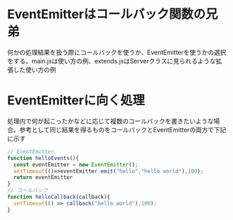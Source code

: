 # EventEmitterはコールバック関数の兄弟

何かの処理結果を扱う際にコールバックを使うか、EventEmitterを使うかの選択をする。main.jsは使い方の例、extends.jsはServerクラスに見られるような拡張した使い方の例

# EventEmitterに向く処理

処理内で何が起こったかなどに応じて複数のコールバックを書きたいような場合。参考として同じ結果を得るものをコールバックとEventEmitterの両方で下記に示す

```js
// EventEmitter
function helloEvents(){
  const eventEmitter = new EventEmitter();
  setTimeout(()=>eventEmitter.emit("hello","hello world"),100);
  return eventEmitter
}
// コールバック
function helloCallback(callback){
  setTimeout(() => callback("hello world"),100);
}
```
